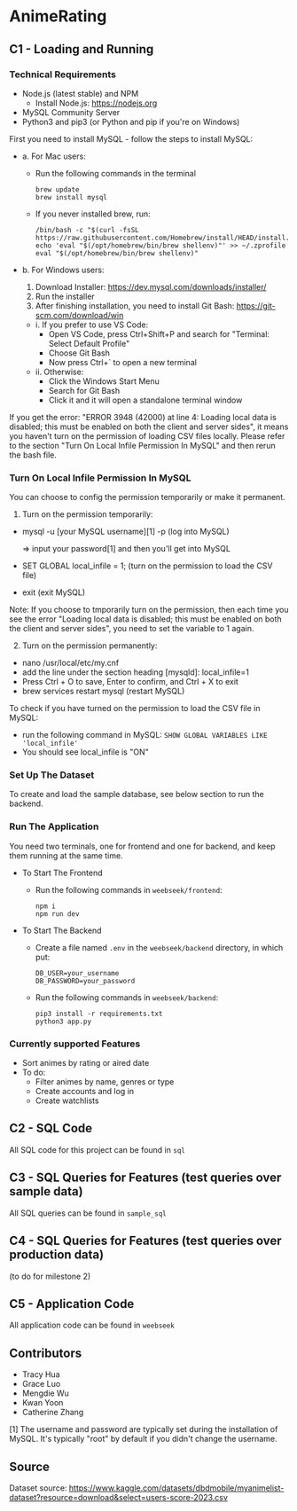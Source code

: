 # AnimeRating
## C1 - Loading and Running
### Technical Requirements
- Node.js (latest stable) and NPM
  - Install Node.js: https://nodejs.org
- MySQL Community Server
- Python3 and pip3 (or Python and pip if you're on Windows)

First you need to install MySQL - follow the steps to install MySQL:
- a. For Mac users:
  - Run the following commands in the terminal
    ```
    brew update
    brew install mysql
    ```
  - If you never installed brew, run:
    ```
    /bin/bash -c "$(curl -fsSL https://raw.githubusercontent.com/Homebrew/install/HEAD/install.sh)"
    echo 'eval "$(/opt/homebrew/bin/brew shellenv)"' >> ~/.zprofile
    eval "$(/opt/homebrew/bin/brew shellenv)"
    ```

- b. For Windows users:
  1. Download Installer: https://dev.mysql.com/downloads/installer/
  2. Run the installer
  3. After finishing installation, you need to install Git Bash: https://git-scm.com/download/win
    - i. If you prefer to use VS Code:
      - Open VS Code, press Ctrl+Shift+P and search for "Terminal: Select Default Profile"
      - Choose Git Bash
      - Now press Ctrl+` to open a new terminal
    - ii. Otherwise:
      - Click the Windows Start Menu
      - Search for Git Bash
      - Click it and it will open a standalone terminal window

If you get the error:
"ERROR 3948 (42000) at line 4: Loading local data is disabled; this must be enabled on both the client and server sides", 
it means you haven't turn on the permission of loading CSV files locally. Please refer to the section "Turn On Local Infile Permission In MySQL" and then rerun the bash file.

### Turn On Local Infile Permission In MySQL
You can choose to config the permission temporarily or make it permanent.
1. Turn on the permission temporarily:
- mysql -u [your MySQL username][1] -p   (log into MySQL)

  => input your password[1] and then you'll get into MySQL
- SET GLOBAL local_infile = 1;           (turn on the permission to load the CSV file)
- exit                                   (exit MySQL)

Note: If you choose to tmporarily turn on the permission, then each time you see the error "Loading local data is disabled; this must be enabled on both the client and server sides", you need to set the variable to 1 again.

2. Turn on the permission permanently:
- nano /usr/local/etc/my.cnf
- add the line under the section heading [mysqld]: local_infile=1
- Press Ctrl + O to save, Enter to confirm, and Ctrl + X to exit
- brew services restart mysql            (restart MySQL)

To check if you have turned on the permission to load the CSV file in MySQL:
- run the following command in MySQL: 
  ```SHOW GLOBAL VARIABLES LIKE 'local_infile'```
- You should see local_infile is "ON"


### Set Up The Dataset
To create and load the sample database, see below section to run the backend.

### Run The Application
You need two terminals, one for frontend and one for backend, and keep them running at the same time.
- To Start The Frontend
  - Run the following commands in ```weebseek/frontend```:
    ```
    npm i
    npm run dev
    ```

- To Start The Backend
  - Create a file named ```.env``` in the ```weebseek/backend``` directory, in which put:
    ```
    DB_USER=your_username
    DB_PASSWORD=your_password
    ```
  - Run the following commands in ```weebseek/backend```:
    ```
    pip3 install -r requirements.txt
    python3 app.py
    ```

### Currently supported Features
- Sort animes by rating or aired date
- To do:
  - Filter animes by name, genres or type
  - Create accounts and log in
  - Create watchlists

## C2 - SQL Code
All SQL code for this project can be found in ```sql```

## C3 - SQL Queries for Features (test queries over sample data)
All SQL queries can be found in ```sample_sql```

## C4 - SQL Queries for Features (test queries over production data)
(to do for milestone 2)

## C5 - Application Code
All application code can be found in ```weebseek```

## Contributors
- Tracy Hua
- Grace Luo
- Mengdie Wu
- Kwan Yoon
- Catherine Zhang

[1] The username and password are typically set during the installation of MySQL. It's typically "root" by default if you didn't change the username.

## Source
Dataset source: https://www.kaggle.com/datasets/dbdmobile/myanimelist-dataset?resource=download&select=users-score-2023.csv
